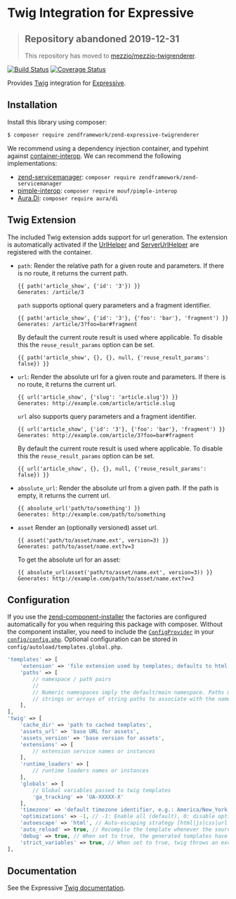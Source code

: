 # Twig Integration for Expressive

> ## Repository abandoned 2019-12-31
>
> This repository has moved to [mezzio/mezzio-twigrenderer](https://github.com/mezzio/mezzio-twigrenderer).

[![Build Status](https://secure.travis-ci.org/zendframework/zend-expressive-twigrenderer.svg?branch=master)](https://secure.travis-ci.org/zendframework/zend-expressive-twigrenderer)
[![Coverage Status](https://coveralls.io/repos/github/zendframework/zend-expressive-twigrenderer/badge.svg?branch=master)](https://coveralls.io/github/zendframework/zend-expressive-twigrenderer?branch=master)

Provides [Twig](http://twig.sensiolabs.org/) integration for
[Expressive](https://docs.zendframework.com//zend-expressive/).

## Installation

Install this library using composer:

```bash
$ composer require zendframework/zend-expressive-twigrenderer
```
We recommend using a dependency injection container, and typehint against
[container-interop](https://github.com/container-interop/container-interop). We
can recommend the following implementations:

- [zend-servicemanager](https://github.com/zendframework/zend-servicemanager):
  `composer require zendframework/zend-servicemanager`
- [pimple-interop](https://github.com/moufmouf/pimple-interop):
  `composer require mouf/pimple-interop`
- [Aura.Di](https://github.com/auraphp/Aura.Di): `composer require aura/di`

## Twig Extension

The included Twig extension adds support for url generation. The extension is automatically activated if the
[UrlHelper](https://github.com/zendframework/zend-expressive-helpers#urlhelper) and
[ServerUrlHelper](https://github.com/zendframework/zend-expressive-helpers#serverurlhelper) 
are registered with the container.

- ``path``: Render the relative path for a given route and parameters. If there
  is no route, it returns the current path.

  ```twig
  {{ path('article_show', {'id': '3'}) }}
  Generates: /article/3
  ```
  
  ``path`` supports optional query parameters and a fragment identifier.

  ```twig
  {{ path('article_show', {'id': '3'}, {'foo': 'bar'}, 'fragment') }}
  Generates: /article/3?foo=bar#fragment
  ```

  By default the current route result is used where applicable. To disable this
  the `reuse_result_params` option can be set.

  ```twig
  {{ path('article_show', {}, {}, null, {'reuse_result_params': false}) }}
  ```

- ``url``: Render the absolute url for a given route and parameters. If there is
  no route, it returns the current url.

  ```twig
  {{ url('article_show', {'slug': 'article.slug'}) }}
  Generates: http://example.com/article/article.slug
  ```

  ``url`` also supports query parameters and a fragment identifier.

  ```twig
  {{ url('article_show', {'id': '3'}, {'foo': 'bar'}, 'fragment') }}
  Generates: http://example.com/article/3?foo=bar#fragment
  ```

  By default the current route result is used where applicable. To disable this
  the `reuse_result_params` option can be set.

  ```twig
  {{ url('article_show', {}, {}, null, {'reuse_result_params': false}) }}
  ```

- ``absolute_url``: Render the absolute url from a given path. If the path is
  empty, it returns the current url.

  ```twig
  {{ absolute_url('path/to/something') }}
  Generates: http://example.com/path/to/something
  ```

- ``asset`` Render an (optionally versioned) asset url.

  ```twig
  {{ asset('path/to/asset/name.ext', version=3) }}
  Generates: path/to/asset/name.ext?v=3
  ```

  To get the absolute url for an asset:

  ```twig
  {{ absolute_url(asset('path/to/asset/name.ext', version=3)) }}
  Generates: http://example.com/path/to/asset/name.ext?v=3
  ```

## Configuration

If you use the [zend-component-installer](https://github.com/zendframework/zend-component-installer) 
the factories are configured automatically for you when requiring this package
with composer. Without the component installer, you need to 
include the [`ConfigProvider`](src/ConfigProvider.php) in your 
[`config/config.php`](https://github.com/zendframework/zend-expressive-skeleton/blob/master/config/config.php). 
Optional configuration can be stored in `config/autoload/templates.global.php`.

```php
'templates' => [
    'extension' => 'file extension used by templates; defaults to html.twig',
    'paths' => [
        // namespace / path pairs
        //
        // Numeric namespaces imply the default/main namespace. Paths may be
        // strings or arrays of string paths to associate with the namespace.
    ],
],
'twig' => [
    'cache_dir' => 'path to cached templates',
    'assets_url' => 'base URL for assets',
    'assets_version' => 'base version for assets',
    'extensions' => [
        // extension service names or instances
    ],
    'runtime_loaders' => [
        // runtime loaders names or instances   
    ],
    'globals' => [
        // Global variables passed to twig templates
        'ga_tracking' => 'UA-XXXXX-X'
    ],
    'timezone' => 'default timezone identifier, e.g.: America/New_York',
    'optimizations' => -1, // -1: Enable all (default), 0: disable optimizations
    'autoescape' => 'html', // Auto-escaping strategy [html|js|css|url|false]
    'auto_reload' => true, // Recompile the template whenever the source code changes
    'debug' => true, // When set to true, the generated templates have a toString() method
    'strict_variables' => true, // When set to true, twig throws an exception on invalid variables
],
```

## Documentation

See the Expressive [Twig documentation](https://docs.zendframework.com/zend-expressive/features/template/twig/).
